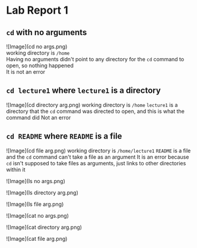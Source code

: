 # Lab Report 1
## `cd` with no arguments<br>
![Image](cd no args.png)<br>
working directory is `/home`<br>
Having no arguments didn't point to any directory for the `cd` command to open, so nothing happened<br>
It is not an error<br>

## `cd lecture1` where `lecture1` is a directory
![Image](cd directory arg.png)
working directory is `/home`
`lecture1` is a directory that the `cd` command was directed to open, and this is what the command did
Not an error

## `cd README` where `README` is a file
![Image](cd file arg.png)
working directory is `/home/lecture1`
`README` is a file and the `cd` command can't take a file as an argument
It is an error because `cd` isn't supposed to take files as arguments, just links to other directories within it



![Image](ls no args.png)

![Image](ls directory arg.png)

![Image](ls file arg.png)




![Image](cat no args.png)

![Image](cat directory arg.png)

![Image](cat file arg.png)
